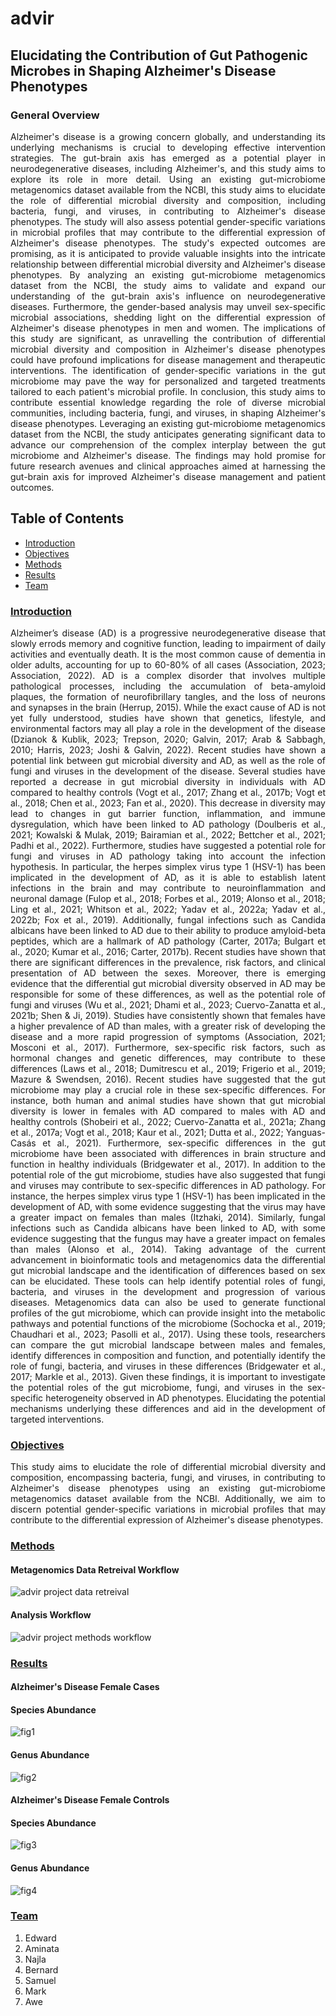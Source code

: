 # advir
## Elucidating the Contribution of Gut Pathogenic Microbes in Shaping Alzheimer's Disease Phenotypes 

### General Overview

<p align="justify"> Alzheimer's disease is a growing concern globally, and understanding its underlying mechanisms is crucial to developing effective intervention strategies. The gut-brain axis has emerged as a potential player in neurodegenerative diseases, including Alzheimer's, and this study aims to explore its role in more detail.
Using an existing gut-microbiome metagenomics dataset available from the NCBI, this study aims to elucidate the role of differential microbial diversity and composition, including bacteria, fungi, and viruses, in contributing to Alzheimer's disease phenotypes. The study will also assess potential gender-specific variations in microbial profiles that may contribute to the differential expression of Alzheimer's disease phenotypes.
The study's expected outcomes are promising, as it is anticipated to provide valuable insights into the intricate relationship between differential microbial diversity and Alzheimer's disease phenotypes. By analyzing an existing gut-microbiome metagenomics dataset from the NCBI, the study aims to validate and expand our understanding of the gut-brain axis's influence on neurodegenerative diseases. Furthermore, the gender-based analysis may unveil sex-specific microbial associations, shedding light on the differential expression of Alzheimer's disease phenotypes in men and women.
The implications of this study are significant, as unravelling the contribution of differential microbial diversity and composition in Alzheimer's disease phenotypes could have profound implications for disease management and therapeutic interventions. The identification of gender-specific variations in the gut microbiome may pave the way for personalized and targeted treatments tailored to each patient's microbial profile.
In conclusion, this study aims to contribute essential knowledge regarding the role of diverse microbial communities, including bacteria, fungi, and viruses, in shaping Alzheimer's disease phenotypes. Leveraging an existing gut-microbiome metagenomics dataset from the NCBI, the study anticipates generating significant data to advance our comprehension of the complex interplay between the gut microbiome and Alzheimer's disease. The findings may hold promise for future research avenues and clinical approaches aimed at harnessing the gut-brain axis for improved Alzheimer's disease management and patient outcomes.  </p> 

## Table of Contents
- [Introduction](#Introduction)
- [Objectives](#Objectives)
- [Methods](#Methods)
- [Results](#Results)
- [Team](#Team)
  
### [Introduction](#Introduction)

<p align="justify"> Alzheimer’s disease (AD) is a progressive neurodegenerative disease that slowly errods memory and cognitive function, leading to impairment of daily activities and eventually death. It is the most common cause of dementia in older adults, accounting for up to 60-80% of all cases (Association, 2023; Association, 2022). AD is a complex disorder that involves multiple pathological processes, including the accumulation of beta-amyloid plaques, the formation of neurofibrillary tangles, and the loss of neurons and synapses in the brain (Herrup, 2015). While the exact cause of AD is not yet fully understood, studies have shown that genetics, lifestyle, and environmental factors may all play a role in the development of the disease (Dzianok & Kublik, 2023; Trepson, 2020; Galvin, 2017; Arab & Sabbagh, 2010; Harris, 2023; Joshi & Galvin, 2022).
Recent studies have shown a potential link between gut microbial diversity and AD, as well as the role of fungi and viruses in the development of the disease. Several studies have reported a decrease in gut microbial diversity in individuals with AD compared to healthy controls (Vogt et al., 2017; Zhang et al., 2017b; Vogt et al., 2018; Chen et al., 2023; Fan et al., 2020). This decrease in diversity may lead to changes in gut barrier function, inflammation, and immune dysregulation, which have been linked to AD pathology (Doulberis et al., 2021; Kowalski & Mulak, 2019; Bairamian et al., 2022; Bettcher et al., 2021; Padhi et al., 2022).
Furthermore, studies have suggested a potential role for fungi and viruses in AD pathology taking into account the infection hypothesis. In particular, the herpes simplex virus type 1 (HSV-1) has been implicated in the development of AD, as it is able to establish latent infections in the brain and may contribute to neuroinflammation and neuronal damage (Fulop et al., 2018; Forbes et al., 2019; Alonso et al., 2018; Ling et al., 2021; Whitson et al., 2022; Yadav et al., 2022a; Yadav et al., 2022b; Fox et al., 2019). Additionally, fungal infections such as Candida albicans have been linked to AD due to their ability to produce amyloid-beta peptides, which are a hallmark of AD pathology (Carter, 2017a; Bulgart et al., 2020; Kumar et al., 2016; Carter, 2017b).
Recent studies have shown that there are significant differences in the prevalence, risk factors, and clinical presentation of AD between the sexes. Moreover, there is emerging evidence that the differential gut microbial diversity observed in AD may be responsible for some of these differences, as well as the potential role of fungi and viruses (Wu et al., 2021; Dhami et al., 2023; Cuervo-Zanatta et al., 2021b; Shen & Ji, 2019). Studies have consistently shown that females have a higher prevalence of AD than males, with a greater risk of developing the disease and a more rapid progression of symptoms (Association, 2021; Mosconi et al., 2017). Furthermore, sex-specific risk factors, such as hormonal changes and genetic differences, may contribute to these differences (Laws et al., 2018; Dumitrescu et al., 2019; Frigerio et al., 2019; Mazure & Swendsen, 2016).
Recent studies have suggested that the gut microbiome may play a crucial role in these sex-specific differences. For instance, both human and animal studies have shown that gut microbial diversity is lower in females with AD compared to males with AD and healthy controls (Shobeiri et al., 2022; Cuervo-Zanatta et al., 2021a; Zhang et al., 2017a; Vogt et al., 2018; Kaur et al., 2021; Dutta et al., 2022; Yanguas-Casás et al., 2021). Furthermore, sex-specific differences in the gut microbiome have been associated with differences in brain structure and function in healthy individuals (Bridgewater et al., 2017). In addition to the potential role of the gut microbiome, studies have also suggested that fungi and viruses may contribute to sex-specific differences in AD pathology. For instance, the herpes simplex virus type 1 (HSV-1) has been implicated in the development of AD, with some evidence suggesting that the virus may have a greater impact on females than males (Itzhaki, 2014). Similarly, fungal infections such as Candida albicans have been linked to AD, with some evidence suggesting that the fungus may have a greater impact on females than males (Alonso et al., 2014).
Taking advantage of the current advancement in bioinformatic tools and metagenomics data the differential gut microbial landscape and the identification of differences based on sex can be elucidated. These tools can help identify potential roles of fungi, bacteria, and viruses in the development and progression of various diseases. Metagenomics data can also be used to generate functional profiles of the gut microbiome, which can provide insight into the metabolic pathways and potential functions of the microbiome (Sochocka et al., 2019; Chaudhari et al., 2023; Pasolli et al., 2017). Using these tools, researchers can compare the gut microbial landscape between males and females, identify differences in composition and function, and potentially identify the role of fungi, bacteria, and viruses in these differences (Bridgewater et al., 2017; Markle et al., 2013).
Given these findings, it is important to investigate the potential roles of the gut microbiome, fungi, and viruses in the sex-specific heterogeneity observed in AD phenotypes. Elucidating the potential mechanisms underlying these differences and aid in the development of targeted interventions. </p> 



### [Objectives](#Objectives)

<p align="justify"> This study aims to elucidate the role of differential microbial diversity and composition,
encompassing bacteria, fungi, and viruses, in contributing to Alzheimer's disease phenotypes
using an existing gut-microbiome metagenomics dataset available from the NCBI.
Additionally, we aim to discern potential gender-specific variations in microbial profiles that
may contribute to the differential expression of Alzheimer's disease phenotypes. </p> 

### [Methods](#Methods)

#### Metagenomics Data Retreival Workflow

![advir project data retreival](figures/Data.Retreival.jpg) 







#### Analysis Workflow

![advir project methods workflow](figures/analysis.png)



###  [Results](#Results)
#### Alzheimer's Disease Female Cases
#### Species Abundance
![fig1](figures/AD-Females-Species.png)
#### Genus Abundance
![fig2](figures/AD-Females-Genus.png)


#### Alzheimer's Disease Female Controls
#### Species Abundance
![fig3](figures/FemaleAD-Control-Species.png)
#### Genus Abundance
![fig4](figures/FemaleAD-Control-Genus.jpg)


### [Team](#Team)
1. Edward
2. Aminata
3. Najla
4. Bernard
5. Samuel
6. Mark
7. Awe

